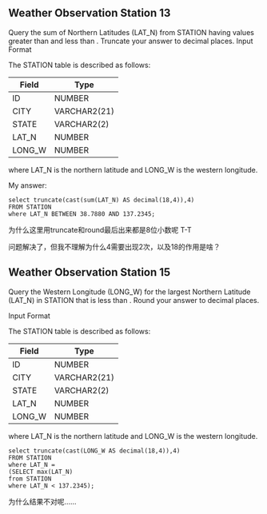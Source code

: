 ## Weather Observation Station 13

Query the sum of Northern Latitudes (LAT_N) from STATION having values greater than  and less than . Truncate your answer to  decimal places.
Input Format

The STATION table is described as follows:

|  Field | Type |
|---|---|
| ID  | NUMBER |
| CITY | VARCHAR2(21)   |
| STATE  | VARCHAR2(2)  |
| LAT_N |  NUMBER |
| LONG_W | NUMBER |


where LAT_N is the northern latitude and LONG_W is the western longitude.

My answer:
```
select truncate(cast(sum(LAT_N) AS decimal(18,4)),4)
FROM STATION
where LAT_N BETWEEN 38.7880 AND 137.2345;
```
为什么这里用truncate和round最后出来都是8位小数呢 T-T

问题解决了，但我不理解为什么4需要出现2次，以及18的作用是啥？


## Weather Observation Station 15

Query the Western Longitude (LONG_W) for the largest Northern Latitude (LAT_N) in STATION that is less than . Round your answer to  decimal places.

Input Format

The STATION table is described as follows:

|  Field | Type |
|---|---|
| ID  | NUMBER |
| CITY | VARCHAR2(21)   |
| STATE  | VARCHAR2(2)  |
| LAT_N |  NUMBER |
| LONG_W | NUMBER |

where LAT_N is the northern latitude and LONG_W is the western longitude.

```
select truncate(cast(LONG_W AS decimal(18,4)),4)
FROM STATION
where LAT_N =
(SELECT max(LAT_N) 
from STATION
where LAT_N < 137.2345);
```
为什么结果不对呢……
